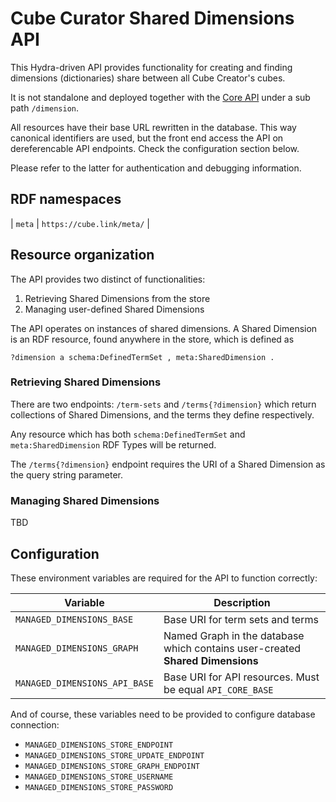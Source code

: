 # Cube Curator Shared Dimensions API

This Hydra-driven API provides functionality for creating and finding dimensions (dictionaries) share between all Cube Creator's cubes.

It is not standalone and deployed together with the [Core API](../core) under a sub path `/dimension`.

All resources have their base URL rewritten in the database. This way canonical identifiers are used, but the front end access the API on dereferencable API endpoints.
Check the configuration section below.

Please refer to the latter for authentication and debugging information.

## RDF namespaces

| `meta` | `https://cube.link/meta/` |

## Resource organization

The API provides two distinct of functionalities:

1. Retrieving Shared Dimensions from the store
2. Managing user-defined Shared Dimensions

The API operates on instances of shared dimensions. A Shared Dimension is an RDF resource, found anywhere in the store, which is defined as

```turtle
?dimension a schema:DefinedTermSet , meta:SharedDimension .
```

### Retrieving Shared Dimensions

There are two endpoints: `/term-sets` and `/terms{?dimension}` which return collections of Shared Dimensions, and the terms they define respectively.

Any resource which has both `schema:DefinedTermSet` and `meta:SharedDimension` RDF Types will be returned.

The `/terms{?dimension}` endpoint requires the URI of a Shared Dimension as the query string parameter.

### Managing Shared Dimensions

TBD

## Configuration

These environment variables are required for the API to function correctly:

| Variable | Description |
| -- | -- |
| `MANAGED_DIMENSIONS_BASE` | Base URI for term sets and terms |
| `MANAGED_DIMENSIONS_GRAPH` | Named Graph in the database which contains user-created **Shared Dimensions** |
| `MANAGED_DIMENSIONS_API_BASE` | Base URI for API resources. Must be equal `API_CORE_BASE` |

And of course, these variables need to be provided to configure database connection:

- `MANAGED_DIMENSIONS_STORE_ENDPOINT`
- `MANAGED_DIMENSIONS_STORE_UPDATE_ENDPOINT`
- `MANAGED_DIMENSIONS_STORE_GRAPH_ENDPOINT`
- `MANAGED_DIMENSIONS_STORE_USERNAME`
- `MANAGED_DIMENSIONS_STORE_PASSWORD`

